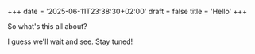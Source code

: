 +++
date = '2025-06-11T23:38:30+02:00'
draft = false
title = 'Hello'
+++

So what's this all about?

I guess we'll wait and see.
Stay tuned!
